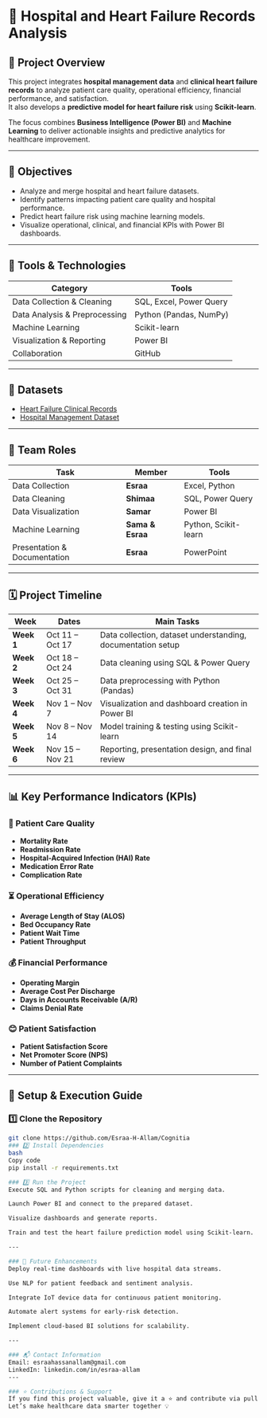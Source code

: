 # 🏥 Hospital and Heart Failure Records Analysis

## 📘 Project Overview

This project integrates **hospital management data** and **clinical heart failure records** to analyze patient care quality, operational efficiency, financial performance, and satisfaction.  
It also develops a **predictive model for heart failure risk** using **Scikit-learn**.

The focus combines **Business Intelligence (Power BI)** and **Machine Learning** to deliver actionable insights and predictive analytics for healthcare improvement.

---

## 🎯 Objectives

- Analyze and merge hospital and heart failure datasets.
- Identify patterns impacting patient care quality and hospital performance.
- Predict heart failure risk using machine learning models.
- Visualize operational, clinical, and financial KPIs with Power BI dashboards.

---

## 🧰 Tools & Technologies

| Category | Tools |
|-----------|--------|
| Data Collection & Cleaning | SQL, Excel, Power Query |
| Data Analysis & Preprocessing | Python (Pandas, NumPy) |
| Machine Learning | Scikit-learn |
| Visualization & Reporting | Power BI |
| Collaboration | GitHub |

---

## 📂 Datasets

- [Heart Failure Clinical Records](https://www.kaggle.com/datasets/nimapourmoradi/heart-failure-clinical-records)  
- [Hospital Management Dataset](https://www.kaggle.com/datasets/kanakbaghel/hospital-management-dataset)

---

## 👥 Team Roles

| Task | Member | Tools |
|------|---------|-------|
| Data Collection | **Esraa** | Excel, Python |
| Data Cleaning | **Shimaa** | SQL, Power Query |
| Data Visualization | **Samar** | Power BI |
| Machine Learning | **Sama & Esraa** | Python, Scikit-learn |
| Presentation & Documentation | **Esraa** | PowerPoint |

---

## 🗓️ Project Timeline

| Week | Dates | Main Tasks |
|------|--------|------------|
| **Week 1** | Oct 11 – Oct 17 | Data collection, dataset understanding, documentation setup |
| **Week 2** | Oct 18 – Oct 24 | Data cleaning using SQL & Power Query |
| **Week 3** | Oct 25 – Oct 31 | Data preprocessing with Python (Pandas) |
| **Week 4** | Nov 1 – Nov 7 | Visualization and dashboard creation in Power BI |
| **Week 5** | Nov 8 – Nov 14 | Model training & testing using Scikit-learn |
| **Week 6** | Nov 15 – Nov 21 | Reporting, presentation design, and final review |

---

## 📊 Key Performance Indicators (KPIs)

### 🏥 Patient Care Quality
- **Mortality Rate**
- **Readmission Rate**
- **Hospital-Acquired Infection (HAI) Rate**
- **Medication Error Rate**
- **Complication Rate**

### ⏳ Operational Efficiency
- **Average Length of Stay (ALOS)**
- **Bed Occupancy Rate**
- **Patient Wait Time**
- **Patient Throughput**

### 💰 Financial Performance
- **Operating Margin**
- **Average Cost Per Discharge**
- **Days in Accounts Receivable (A/R)**
- **Claims Denial Rate**

### 😊 Patient Satisfaction
- **Patient Satisfaction Score**
- **Net Promoter Score (NPS)**
- **Number of Patient Complaints**

---

## 🚀 Setup & Execution Guide

### 1️⃣ Clone the Repository
```bash
git clone https://github.com/Esraa-H-Allam/Cognitia
### 2️⃣ Install Dependencies
bash
Copy code
pip install -r requirements.txt

### 3️⃣ Run the Project
Execute SQL and Python scripts for cleaning and merging data.

Launch Power BI and connect to the prepared dataset.

Visualize dashboards and generate reports.

Train and test the heart failure prediction model using Scikit-learn.

---

### 🔮 Future Enhancements
Deploy real-time dashboards with live hospital data streams.

Use NLP for patient feedback and sentiment analysis.

Integrate IoT device data for continuous patient monitoring.

Automate alert systems for early-risk detection.

Implement cloud-based BI solutions for scalability.

---

### 📬 Contact Information
Email: esraahassanallam@gmail.com
LinkedIn: linkedin.com/in/esraa-allam
---

### ⭐ Contributions & Support
If you find this project valuable, give it a ⭐ and contribute via pull requests!
Let’s make healthcare data smarter together 💡
